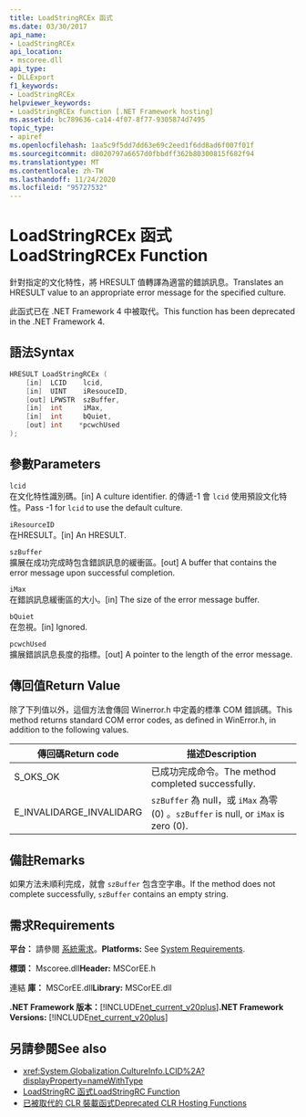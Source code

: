 ```yaml
---
title: LoadStringRCEx 函式
ms.date: 03/30/2017
api_name:
- LoadStringRCEx
api_location:
- mscoree.dll
api_type:
- DLLExport
f1_keywords:
- LoadStringRCEx
helpviewer_keywords:
- LoadStringRCEx function [.NET Framework hosting]
ms.assetid: bc789636-ca14-4f07-8f77-9305874d7495
topic_type:
- apiref
ms.openlocfilehash: 1aa5c9f5dd7dd63e69c2eed1f6dd8ad6f007f01f
ms.sourcegitcommit: d8020797a6657d0fbbdff362b80300815f682f94
ms.translationtype: MT
ms.contentlocale: zh-TW
ms.lasthandoff: 11/24/2020
ms.locfileid: "95727532"
---
```

# <a name="loadstringrcex-function"></a><span data-ttu-id="1ea5e-102">LoadStringRCEx 函式</span><span class="sxs-lookup"><span data-stu-id="1ea5e-102">LoadStringRCEx Function</span></span>

<span data-ttu-id="1ea5e-103">針對指定的文化特性，將 HRESULT 值轉譯為適當的錯誤訊息。</span><span class="sxs-lookup"><span data-stu-id="1ea5e-103">Translates an HRESULT value to an appropriate error message for the specified culture.</span></span>  
  
 <span data-ttu-id="1ea5e-104">此函式已在 .NET Framework 4 中被取代。</span><span class="sxs-lookup"><span data-stu-id="1ea5e-104">This function has been deprecated in the .NET Framework 4.</span></span>  
  
## <a name="syntax"></a><span data-ttu-id="1ea5e-105">語法</span><span class="sxs-lookup"><span data-stu-id="1ea5e-105">Syntax</span></span>  
  
```cpp  
HRESULT LoadStringRCEx (  
    [in]  LCID    lcid,
    [in]  UINT    iResouceID,
    [out] LPWSTR  szBuffer,
    [in]  int     iMax,
    [in]  int     bQuiet,
    [out] int    *pcwchUsed  
);  
```  
  
## <a name="parameters"></a><span data-ttu-id="1ea5e-106">參數</span><span class="sxs-lookup"><span data-stu-id="1ea5e-106">Parameters</span></span>  

 `lcid`  
 <span data-ttu-id="1ea5e-107">在文化特性識別碼。</span><span class="sxs-lookup"><span data-stu-id="1ea5e-107">[in] A culture identifier.</span></span> <span data-ttu-id="1ea5e-108">的傳遞-1 會 `lcid` 使用預設文化特性。</span><span class="sxs-lookup"><span data-stu-id="1ea5e-108">Pass -1 for `lcid` to use the default culture.</span></span>  
  
 `iResourceID`  
 <span data-ttu-id="1ea5e-109">在HRESULT。</span><span class="sxs-lookup"><span data-stu-id="1ea5e-109">[in] An HRESULT.</span></span>  
  
 `szBuffer`  
 <span data-ttu-id="1ea5e-110">擴展在成功完成時包含錯誤訊息的緩衝區。</span><span class="sxs-lookup"><span data-stu-id="1ea5e-110">[out] A buffer that contains the error message upon successful completion.</span></span>  
  
 `iMax`  
 <span data-ttu-id="1ea5e-111">在錯誤訊息緩衝區的大小。</span><span class="sxs-lookup"><span data-stu-id="1ea5e-111">[in] The size of the error message buffer.</span></span>  
  
 `bQuiet`  
 <span data-ttu-id="1ea5e-112">在忽視。</span><span class="sxs-lookup"><span data-stu-id="1ea5e-112">[in] Ignored.</span></span>  
  
 `pcwchUsed`  
 <span data-ttu-id="1ea5e-113">擴展錯誤訊息長度的指標。</span><span class="sxs-lookup"><span data-stu-id="1ea5e-113">[out] A pointer to the length of the error message.</span></span>  
  
## <a name="return-value"></a><span data-ttu-id="1ea5e-114">傳回值</span><span class="sxs-lookup"><span data-stu-id="1ea5e-114">Return Value</span></span>  

 <span data-ttu-id="1ea5e-115">除了下列值以外，這個方法會傳回 Winerror.h 中定義的標準 COM 錯誤碼。</span><span class="sxs-lookup"><span data-stu-id="1ea5e-115">This method returns standard COM error codes, as defined in WinError.h, in addition to the following values.</span></span>  
  
|<span data-ttu-id="1ea5e-116">傳回碼</span><span class="sxs-lookup"><span data-stu-id="1ea5e-116">Return code</span></span>|<span data-ttu-id="1ea5e-117">描述</span><span class="sxs-lookup"><span data-stu-id="1ea5e-117">Description</span></span>|  
|-----------------|-----------------|  
|<span data-ttu-id="1ea5e-118">S_OK</span><span class="sxs-lookup"><span data-stu-id="1ea5e-118">S_OK</span></span>|<span data-ttu-id="1ea5e-119">已成功完成命令。</span><span class="sxs-lookup"><span data-stu-id="1ea5e-119">The method completed successfully.</span></span>|  
|<span data-ttu-id="1ea5e-120">E_INVALIDARG</span><span class="sxs-lookup"><span data-stu-id="1ea5e-120">E_INVALIDARG</span></span>|<span data-ttu-id="1ea5e-121">`szBuffer` 為 null，或 `iMax` 為零 (0) 。</span><span class="sxs-lookup"><span data-stu-id="1ea5e-121">`szBuffer` is null, or `iMax` is zero (0).</span></span>|  
  
## <a name="remarks"></a><span data-ttu-id="1ea5e-122">備註</span><span class="sxs-lookup"><span data-stu-id="1ea5e-122">Remarks</span></span>  

 <span data-ttu-id="1ea5e-123">如果方法未順利完成，就會 `szBuffer` 包含空字串。</span><span class="sxs-lookup"><span data-stu-id="1ea5e-123">If the method does not complete successfully, `szBuffer` contains an empty string.</span></span>  
  
## <a name="requirements"></a><span data-ttu-id="1ea5e-124">需求</span><span class="sxs-lookup"><span data-stu-id="1ea5e-124">Requirements</span></span>  

 <span data-ttu-id="1ea5e-125">**平台：** 請參閱 [系統需求](../../get-started/system-requirements.md)。</span><span class="sxs-lookup"><span data-stu-id="1ea5e-125">**Platforms:** See [System Requirements](../../get-started/system-requirements.md).</span></span>  
  
 <span data-ttu-id="1ea5e-126">**標頭：** Mscoree.dll</span><span class="sxs-lookup"><span data-stu-id="1ea5e-126">**Header:** MSCorEE.h</span></span>  
  
 <span data-ttu-id="1ea5e-127">連結 **庫：** MSCorEE.dll</span><span class="sxs-lookup"><span data-stu-id="1ea5e-127">**Library:** MSCorEE.dll</span></span>  
  
 <span data-ttu-id="1ea5e-128">**.NET Framework 版本：**[!INCLUDE[net_current_v20plus](../../../../includes/net-current-v20plus-md.md)]</span><span class="sxs-lookup"><span data-stu-id="1ea5e-128">**.NET Framework Versions:** [!INCLUDE[net_current_v20plus](../../../../includes/net-current-v20plus-md.md)]</span></span>  
  
## <a name="see-also"></a><span data-ttu-id="1ea5e-129">另請參閱</span><span class="sxs-lookup"><span data-stu-id="1ea5e-129">See also</span></span>

- <xref:System.Globalization.CultureInfo.LCID%2A?displayProperty=nameWithType>
- [<span data-ttu-id="1ea5e-130">LoadStringRC 函式</span><span class="sxs-lookup"><span data-stu-id="1ea5e-130">LoadStringRC Function</span></span>](loadstringrc-function.md)
- [<span data-ttu-id="1ea5e-131">已被取代的 CLR 裝載函式</span><span class="sxs-lookup"><span data-stu-id="1ea5e-131">Deprecated CLR Hosting Functions</span></span>](deprecated-clr-hosting-functions.md)
